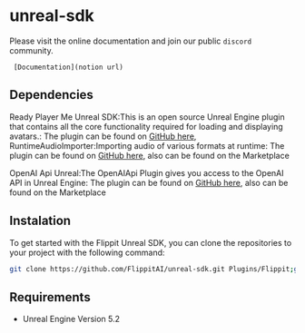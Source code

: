 # unreal-sdk

Please visit the online documentation and join our public `discord` community.

     [Documentation](notion url)

## Dependencies

Ready Player Me Unreal SDK:This is an open source Unreal Engine plugin that contains all the core functionality required for loading and displaying avatars.:  The plugin can be found on [GitHub here](https://github.com/readyplayerme/rpm-unreal-sdk/),      
RuntimeAudioImporter:Importing audio of various formats at runtime:  The plugin can be found on [GitHub here](https://github.com/gtreshchev/RuntimeAudioImporter/), also can be found on the Marketplace
     
OpenAI Api Unreal:The OpenAIApi Plugin gives you access to the OpenAI API in Unreal Engine:  The plugin can be found on [GitHub here](https://github.com/KellanM/OpenAI-Api-Unreal), also can be found on the Marketplace
     
## Instalation
To get started with the Flippit Unreal SDK, you can clone the repositories to your project with the following command:
```bash
git clone https://github.com/FlippitAI/unreal-sdk.git Plugins/Flippit;git clone https://github.com/gtreshchev/RuntimeAudioImporter.git Plugins/RuntimeAudioImporter;git clone https://github.com/KellanM/OpenAI-Api-Unreal.git Plugins/OpenAIAPI;git clone https://github.com/readyplayerme/rpm-unreal-sdk.git Plugins/ReadyPlayerMe;git clone https://github.com/rdeioris/glTFRuntime.git Plugins/glTFRuntime;
```
## Requirements
- Unreal Engine Version 5.2 
